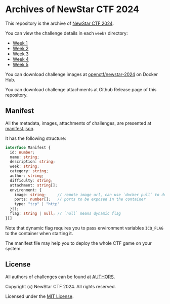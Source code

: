 # Archives of NewStar CTF 2024

This repository is the archive of [NewStar CTF 2024](https://newstar.wiki/guide/2024/).

You can view the challenge details in each `week?` directory:

- [Week 1](./week1)
- [Week 2](./week2)
- [Week 3](./week3)
- [Week 4](./week4)
- [Week 5](./week5)

You can download challenge images at [openctf/newstar-2024](https://hub.docker.com/r/openctf/newstar-2024) on Docker Hub.

You can download challenge attachments at Github Release page of this repository.

## Manifest

All the metadata, images, attachments of challenges, are presented at [manifest.json](./manifest.json).

It has the following structure:

```typescript
interface Manifest {
  id: number;
  name: string;
  description: string;
  week: string;
  category: string;
  author: string;
  difficulty: string;
  attachment: string[];
  environment: {
    image: string;     // remote image url, can use `docker pull` to download
    ports: number[];   // ports to be exposed in the container
    type: "tcp" | "http"
  }[];
  flag: string | null; // `null` means dynamic flag
}[]
```

Note that dynamic flag requires you to pass environment variables `ICQ_FLAG` to the container when starting it.

The manifest file may help you to deploy the whole CTF game on your system.

## License

All authors of challenges can be found at [AUTHORS](./AUTHORS).

Copyright (c) NewStar CTF 2024. All rights reserved.

Licensed under the [MIT License](./LICENSE).
